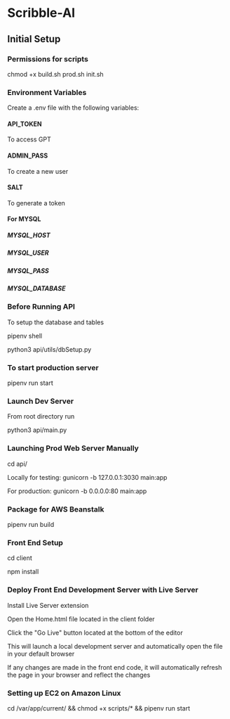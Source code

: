 # Scribble-AI

## Initial Setup

### Permissions for scripts
chmod +x build.sh prod.sh init.sh

### Environment Variables
Create a .env file with the following variables:

#### API_TOKEN
To access GPT

#### ADMIN_PASS
To create a new user

#### SALT
To generate a token

#### For MYSQL
##### MYSQL_HOST
##### MYSQL_USER
##### MYSQL_PASS
##### MYSQL_DATABASE

### Before Running API

To setup the database and tables

pipenv shell

python3 api/utils/dbSetup.py

### To start production server 

pipenv run start

### Launch Dev Server

From root directory run

python3 api/main.py

### Launching Prod Web Server Manually

cd api/

Locally for testing: gunicorn -b 127.0.0.1:3030 main:app

For production: gunicorn -b 0.0.0.0:80 main:app

### Package for AWS Beanstalk

pipenv run build

### Front End Setup

cd client

npm install

### Deploy Front End Development Server with Live Server

Install Live Server extension

Open the Home.html file located in the client folder

Click the "Go Live" button located at the bottom of the editor

This will launch a local development server and automatically open the file in your default browser

If any changes are made in the front end code, it will automatically refresh the page in your browser and reflect the changes

### Setting up EC2 on Amazon Linux

cd /var/app/current/ && chmod +x scripts/* && pipenv run start